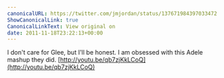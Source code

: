 ```yaml
---
canonicalURL: https://twitter.com/jmjordan/status/137671984397033472
ShowCanonicalLink: true
CanonicalLinkText: View original on
date: 2011-11-18T23:22:13+00:00
---
```

I don't care for Glee, but I'll be honest. I am obsessed with this Adele mashup they did. [http://youtu.be/qb7zjKkLCoQ](http://youtu.be/qb7zjKkLCoQ)